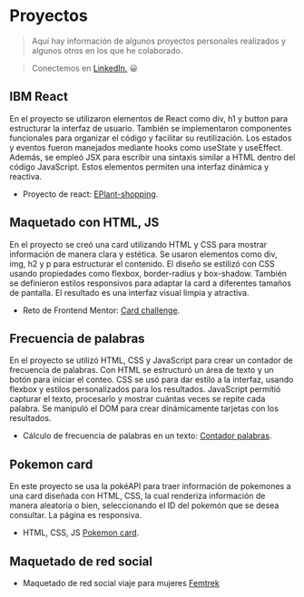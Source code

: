 # Proyectos

> Aquí hay información de algunos proyectos personales realizados y algunos otros en los que he colaborado.

> Conectemos en [LinkedIn.](https://www.linkedin.com/in/blanca-giselle-licona-aguilar) 😀

## IBM React
En el proyecto se utilizaron elementos de React como div, h1 y button para estructurar la interfaz de usuario. También se implementaron componentes funcionales para organizar el código y facilitar su reutilización. Los estados y eventos fueron manejados mediante hooks como useState y useEffect. Además, se empleó JSX para escribir una sintaxis similar a HTML dentro del código JavaScript. Estos elementos permiten una interfaz dinámica y reactiva.

- Proyecto de react:  [EPlant-shopping](https://blangis.github.io/e-plantShopping/).

## Maquetado con HTML, JS 
En el proyecto se creó una card utilizando HTML y CSS para mostrar información de manera clara y estética. Se usaron elementos como div, img, h2 y p para estructurar el contenido. El diseño se estilizó con CSS usando propiedades como flexbox, border-radius y box-shadow. También se definieron estilos responsivos para adaptar la card a diferentes tamaños de pantalla. El resultado es una interfaz visual limpia y atractiva.
- Reto de Frontend Mentor: [Card challenge](https://blangis.github.io/Social-card-challenge/).

## Frecuencia de palabras
En el proyecto se utilizó HTML, CSS y JavaScript para crear un contador de frecuencia de palabras. Con HTML se estructuró un área de texto y un botón para iniciar el conteo. CSS se usó para dar estilo a la interfaz, usando flexbox y estilos personalizados para los resultados. JavaScript permitió capturar el texto, procesarlo y mostrar cuántas veces se repite cada palabra. Se manipuló el DOM para crear dinámicamente tarjetas con los resultados.
- Cálculo de frecuencia de palabras en un texto: [Contador palabras](https://blangis.github.io/Technical-test/).

## Pokemon card
En este proyecto se usa la pokéAPI para traer información de pokemones a una card diseñada con HTML, CSS, la cual renderiza información de manera aleatoria o bien, seleccionando el ID del pokemón que se desea consultar. La página es responsiva.
- HTML, CSS, JS [Pokemon card](https://blangis.github.io/Pokemon-card/).

## Maquetado de red social
- Maquetado de red social viaje para mujeres [Femtrek](https://github.com/Anggie-Trejo/Fem)
